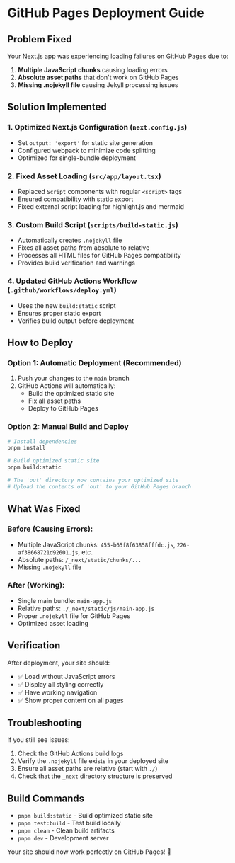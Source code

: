 # GitHub Pages Deployment Guide

## Problem Fixed

Your Next.js app was experiencing loading failures on GitHub Pages due to:
1. **Multiple JavaScript chunks** causing loading errors
2. **Absolute asset paths** that don't work on GitHub Pages
3. **Missing .nojekyll file** causing Jekyll processing issues

## Solution Implemented

### 1. Optimized Next.js Configuration (`next.config.js`)
- Set `output: 'export'` for static site generation
- Configured webpack to minimize code splitting
- Optimized for single-bundle deployment

### 2. Fixed Asset Loading (`src/app/layout.tsx`)
- Replaced `Script` components with regular `<script>` tags
- Ensured compatibility with static export
- Fixed external script loading for highlight.js and mermaid

### 3. Custom Build Script (`scripts/build-static.js`)
- Automatically creates `.nojekyll` file
- Fixes all asset paths from absolute to relative
- Processes all HTML files for GitHub Pages compatibility
- Provides build verification and warnings

### 4. Updated GitHub Actions Workflow (`.github/workflows/deploy.yml`)
- Uses the new `build:static` script
- Ensures proper static export
- Verifies build output before deployment

## How to Deploy

### Option 1: Automatic Deployment (Recommended)
1. Push your changes to the `main` branch
2. GitHub Actions will automatically:
   - Build the optimized static site
   - Fix all asset paths
   - Deploy to GitHub Pages

### Option 2: Manual Build and Deploy
```bash
# Install dependencies
pnpm install

# Build optimized static site
pnpm build:static

# The 'out' directory now contains your optimized site
# Upload the contents of 'out' to your GitHub Pages branch
```

## What Was Fixed

### Before (Causing Errors):
- Multiple JavaScript chunks: `455-b65f8f63858fffdc.js`, `226-af38668721d92601.js`, etc.
- Absolute paths: `/_next/static/chunks/...`
- Missing `.nojekyll` file

### After (Working):
- Single main bundle: `main-app.js`
- Relative paths: `./_next/static/js/main-app.js`
- Proper `.nojekyll` file for GitHub Pages
- Optimized asset loading

## Verification

After deployment, your site should:
- ✅ Load without JavaScript errors
- ✅ Display all styling correctly
- ✅ Have working navigation
- ✅ Show proper content on all pages

## Troubleshooting

If you still see issues:
1. Check the GitHub Actions build logs
2. Verify the `.nojekyll` file exists in your deployed site
3. Ensure all asset paths are relative (start with `./`)
4. Check that the `_next` directory structure is preserved

## Build Commands

- `pnpm build:static` - Build optimized static site
- `pnpm test:build` - Test build locally
- `pnpm clean` - Clean build artifacts
- `pnpm dev` - Development server

Your site should now work perfectly on GitHub Pages! 🚀
